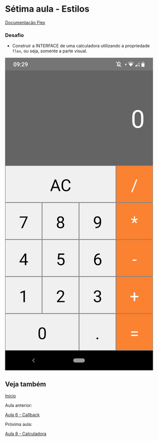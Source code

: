# Sétima aula - Estilos

[Documentação Flex](http://facebook.github.io/react-native/docs/flexbox)

### Desafio 

* Construir a INTERFACE de uma calculadora utilizando a propriedade ``flex``, ou seja, somente a parte visual.

![](https://github.com/AWLeiseR/ReactNative/blob/master/Aula%207/calculadora.png)

## Veja também

[Início](https://github.com/AWLeiseR/ReactNative) 

Aula anterior: 

[Aula 6 - Callback ](https://github.com/AWLeiseR/ReactNative/tree/master/Aula%206)

Próxima aula:

[Aula 8 - Calculadora](https://github.com/AWLeiseR/ReactNative/tree/master/Aula%208)